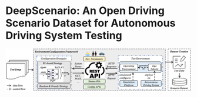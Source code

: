# DeepScenario: An Open Driving Scenario Dataset for Autonomous Driving System Testing
![image](https://github.com/Simula-COMPLEX/DeepScenario/blob/main/figures/dataset-generation-overview.png)
